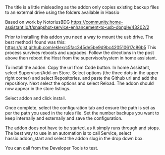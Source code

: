 The title is a little misleading as the addon only copies existing
backup files to an external drive using the folders available in Hassio

Based on work by NotoriusBDG   https://community.home-assistant.io/t/snapshot-service-enhancement-to-usb-dongle/43202/2

Prior to installing this addon you need a way to mount the usb drive.
The best method I found was this:  https://gist.github.com/eklex/c5fac345de5be9d9bc420510617c86b5
This process survives reboots and upgrades.   Follow the directions in the post above then reboot the Host from the supervisor/system in home assistant.

To install the addon.  Copy the url from Code button.  In home Assistant, select Supervisor/Add-on Store.   Select options (the three dots in the upper right corner) and select Repositories.  and paste the Github url
and add the repositiory.   Next select the options and select Reload.  The addon should now appear in the store listings.

Select addon and click install.

Once complete, select the configuration tab and ensure the path is set as per the path you used in the rules file.   Set the number backups you want to keep internally and externally and save the configuration.

The addon does not have to be started, as it simply runs through and stops.   The best way to use in an automation is to call Service, select hassio.addon_start and select the addon slug in the drop down box.

You can call from the Developer Tools to test.


